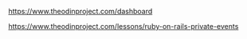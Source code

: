 https://www.theodinproject.com/dashboard

https://www.theodinproject.com/lessons/ruby-on-rails-private-events